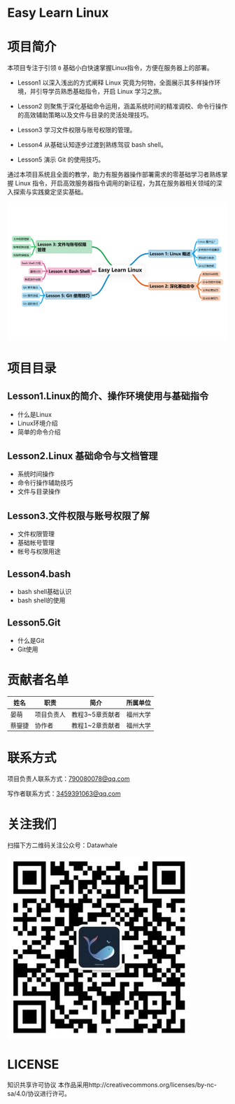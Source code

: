 # Easy Learn Linux 

# 项目简介
本项目专注于引领 `0` 基础小白快速掌握Linux指令，方便在服务器上的部署。

- Lesson1 以深入浅出的方式阐释 Linux 究竟为何物，全面展示其多样操作环境，并引导学员熟悉基础指令，开启 Linux 学习之旅。

- Lesson2 则聚焦于深化基础命令运用，涵盖系统时间的精准调校、命令行操作的高效辅助策略以及文件与目录的灵活处理技巧。

- Lesson3 学习文件权限与账号权限的管理。

- Lesson4 从基础认知逐步过渡到熟练驾驭 bash shell。

- Lesson5 演示 Git 的使用技巧。

通过本项目系统且全面的教学，助力有服务器操作部署需求的零基础学习者熟练掌握 Linux 指令，开启高效服务器指令调用的新征程，为其在服务器相关领域的深入探索与实践奠定坚实基础。 

![](image/1.png)

# 项目目录

## Lesson1.Linux的简介、操作环境使用与基础指令
- 什么是Linux
- Linux环境介绍
- 简单的命令介绍

## Lesson2.Linux 基础命令与文档管理
- 系统时间操作
- 命令行操作辅助技巧
- 文件与目录操作

## Lesson3.文件权限与账号权限了解
- 文件权限管理
- 基础帐号管理
- 帐号与权限用途

## Lesson4.bash
- bash shell基础认识
- bash shell的使用

## Lesson5.Git
- 什么是Git
- Git使用

# 贡献者名单
| 姓名 | 职责 | 简介 | 所属单位 |
| ---- | ---- | ---- | ---- |
| 晏萌 | 项目负责人 | 教程3~5章贡献者 | 福州大学 |
| 蔡鋆捷 | 协作者 | 教程1~2章贡献者 | 福州大学 |

# 联系方式
项目负责人联系方式：790080078@qq.com

写作者联系方式：3459391063@qq.com

# 关注我们
扫描下方二维码关注公众号：Datawhale
  
![](image/datawhale.jpg)

# LICENSE
知识共享许可协议
本作品采用http://creativecommons.org/licenses/by-nc-sa/4.0/协议进行许可。
